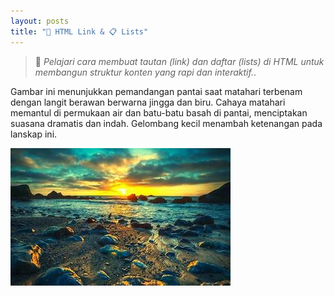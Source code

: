 ```yaml
---
layout: posts
title: "🔗 HTML Link & 📋 Lists"
---
```



> 📘 *Pelajari cara membuat tautan (link) dan daftar (lists) di HTML untuk membangun struktur konten yang rapi dan interaktif.*.

Gambar ini menunjukkan pemandangan pantai saat matahari terbenam dengan langit berawan berwarna jingga dan biru. Cahaya matahari memantul di permukaan air dan batu-batu basah di pantai, menciptakan suasana dramatis dan indah. Gelombang kecil menambah ketenangan pada lanskap ini.

![hmtl link dan list](/assets/image/th.jpg)